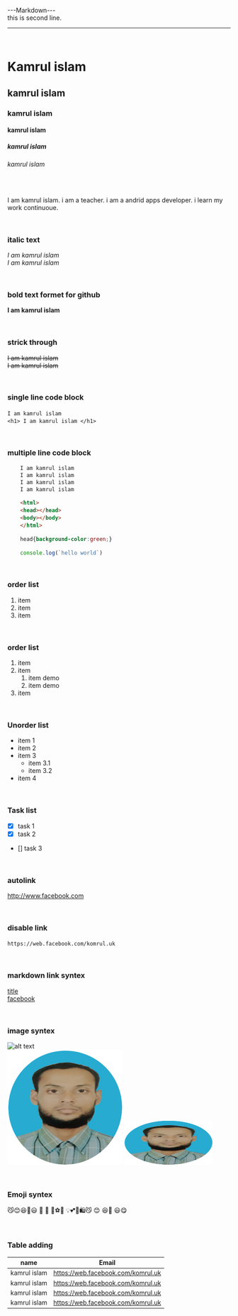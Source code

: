 
<!-- markdown tutorial -->

<!-- git hub এ কাজের গুরুত্বপূর্ণ ট্রিক্স, 
     তিনটি হাইফেন (---) দিলে under line হয়ে যায় ।।
     ২টি space দিলে লাইন অটো নিচের লাইনে চলে যায় ।।
     # দিলে header এর কাজ করে ।।
     paragraph tag, web এর মতোই টিক আছে ।।
     লেখা italic করতে হলে underscore (_) use করলেই হয়ে যায় ।।
     লেখা bold করতে হলে ২টি underscore (_) use করলেই হয়ে যায় ।।
     লেখার মধ্য দিয়ে কাটা দিতে হলে web এ <del></del> ব্যবহার করা হতো, আর github-এ (~~) এই চিহ্ন ব্যবহার করলেই হয়ে  যায়,

      -->
---Markdown--- <br/>
this is second line.

---


<br/>

<!-- Heading design -->
# Kamrul islam
## kamrul islam
### kamrul islam
#### kamrul islam
##### kamrul islam
###### kamrul islam


<br/>

<!-- paragraph design, its like as web design. -->
<p>I am kamrul islam. i am a teacher. i am a andrid apps developer. i learn my work continuoue.</p>

<br/>

### italic text
<i> I am kamrul islam </i>  
_I am kamrul islam_  


<br/>

### bold text formet for github  
__I am kamrul islam__


<br/>

### strick through
<del> I am kamrul islam </del>  
~~I am kamrul islam~~


<br/>

<!--এ পদ্ধতিকে inline code block বলে -->
### single line code block
`I am kamrul islam`  
`<h1> I am kamrul islam </h1>`  


<br/>
<!--এ পদ্ধতিকে multiple inline code block বলে,auto background হয়ে যায় ।। -->

### multiple line code block 
```
    I am kamrul islam
    I am kamrul islam
    I am kamrul islam
    I am kamrul islam
```

```html
    <html>
    <head></head>
    <body></body>
    </html>
```

```css
    head{background-color:green;}
```

```javascript
    console.log(`hello world`)
```


<br/>

### order list
<ol>
    <li>item</li>
    <li>item</li>
    <li>item</li>
</ol>


<br/>

### order list
1. item
2. item
    1. item demo
    2. item demo
3. item


<br/>

### Unorder list
- item 1
- item 2
- item 3 
    - item 3.1
    - item 3.2
- item 4


<br/>

### Task list
- [x] task 1
- [x] task 2
- [] task 3


<br/>

### autolink 
http://www.facebook.com


<br/>

### disable link
`https://web.facebook.com/komrul.uk`


<br/>

### markdown link syntex
<!-- markdown এ link দেখাবে না, তবে title এ click করলে link এ চলে যাবে।। -->
[title](link)  
[facebook](https://web.facebook.com/komrul.uk)



<br/>

### image syntex
![alt text](image)  
![alt text](./kamrul.png)
<img src="./kamrul.png" width="200" height="100" title="profile image">


<br/>

<!-- emojipedia.org এ সাইট থেকে Emoji শুধু কপি করলে হয়ে যায়।। -->
### Emoji syntex
😼😊😆🙂😃 🧑 🐻 🍔⚽🚀
💡💕🎌🛍️😼 😊 😆🙂  😃😋  


<br/>

### Table adding
| name | Email |
| ---- | ----- |
| kamrul islam | https://web.facebook.com/komrul.uk |
| kamrul islam | https://web.facebook.com/komrul.uk |
| kamrul islam | https://web.facebook.com/komrul.uk |
| kamrul islam | https://web.facebook.com/komrul.uk |


